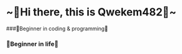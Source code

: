 # **~👋Hi there, this is Qwekem482👋~**
###🌱Beginner in coding & programming🌱
###       🌱Beginner in life🌱
